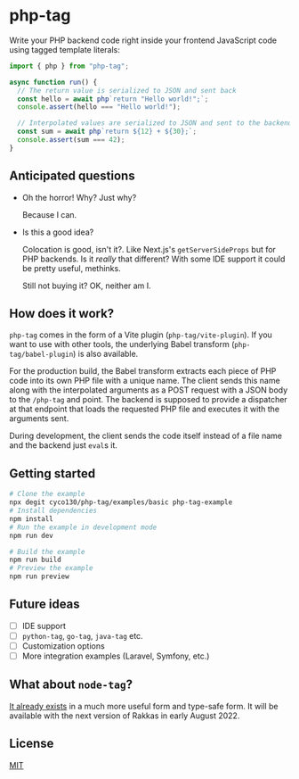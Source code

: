 # php-tag

Write your PHP backend code right inside your frontend JavaScript code using tagged template literals:

```js
import { php } from "php-tag";

async function run() {
  // The return value is serialized to JSON and sent back
  const hello = await php`return "Hello world!";`;
  console.assert(hello === "Hello world!");

  // Interpolated values are serialized to JSON and sent to the backend
  const sum = await php`return ${12} + ${30};`;
  console.assert(sum === 42);
}
```

## Anticipated questions

- Oh the horror! Why? Just why?

  Because I can.

- Is this a good idea?

  Colocation is good, isn't it?. Like Next.js's `getServerSideProps` but for PHP backends. Is it _really_ that different? With some IDE support it could be pretty useful, methinks.

  Still not buying it? OK, neither am I.

## How does it work?

`php-tag` comes in the form of a Vite plugin (`php-tag/vite-plugin`). If you want to use with other tools, the underlying Babel transform (`php-tag/babel-plugin`) is also available.

For the production build, the Babel transform extracts each piece of PHP code into its own PHP file with a unique name. The client sends this name along with the interpolated arguments as a POST request with a JSON body to the `/php-tag` and point. The backend is supposed to provide a dispatcher at that endpoint that loads the requested PHP file and executes it with the arguments sent.

During development, the client sends the code itself instead of a file name and the backend just `eval`s it.

## Getting started

```sh
# Clone the example
npx degit cyco130/php-tag/examples/basic php-tag-example
# Install dependencies
npm install
# Run the example in development mode
npm run dev

# Build the example
npm run build
# Preview the example
npm run preview
```

## Future ideas

- [ ] IDE support
- [ ] `python-tag`, `go-tag`, `java-tag` etc.
- [ ] Customization options
- [ ] More integration examples (Laravel, Symfony, etc.)

## What about `node-tag`?

[It already exists](https://github.com/cyco130/php-tag/tree/main/examples/basic) in a much more useful form and type-safe form. It will be available with the next version of Rakkas in early August 2022.

## License

[MIT](./LICENSE)
